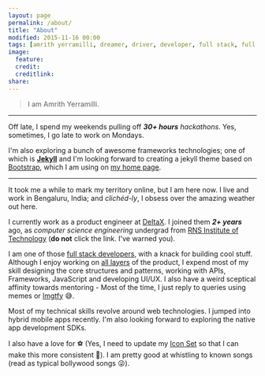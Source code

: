 ```yaml
---
layout: page
permalink: /about/
title: "About"
modified: 2015-11-16 00:00
tags: [amrith yerramilli, dreamer, driver, developer, full stack, full stack developer, javascript, html, css, bootstrap, node, angular, knockout, philosophy]
image:
  feature: 
  credit: 
  creditlink: 
share: 
---
```


> I am Amrith Yerramilli.

- - -

Off late, I spend my weekends pulling off  _**30+ hours** hackathons_. Yes, sometimes, I go late to work on Mondays.

I'm also exploring a bunch of awesome frameworks technologies; one of which is **[Jekyll](http://jekyllrb.com/)** and I'm looking forward to creating a jekyll theme based on [Bootstrap](http://getbootstrap.com/examples/cover/), which I am using on [my home page](/).

- - -

It took me a while to mark my territory online, but I am here now.
I live and work in Bengaluru, India; and _clichéd-ly_, I obsess over the amazing weather out here.

I currently work as a product engineer at [DeltaX](http://www.deltax.com/). I joined them _**2+ years**_ ago, as *computer science engineering* undergrad from [RNS Institute of Technology](http://www.rnsit.ac.in/) (**do not** click the link. I've warned you).

I am one of those [full stack developers](https://www.google.co.in/search?q=full+stack+developer), with a knack for building cool stuff. Although I enjoy working on [all layers](https://en.wikipedia.org/wiki/Multitier_architecture#Three-tier_architecture) of the product, I expend most of my skill designing the core structures and patterns, working with APIs, Frameworks, JavaScript and developing UI/UX. I also have a weird sceptical affinity towards mentoring - Most of the time, I just reply to queries using memes or [lmgtfy](http://lmgtfy.com/) :sweat_smile:.

Most of my technical skills revolve around web technologies. I jumped into hybrid mobile apps recently.
I'm also looking forward to exploring the native app development SDKs.

I also have a love for <i class="fa fa-car fa-lg fa-fw" title="driving"></i> <i class="fa fa-cutlery fa-lg fa-fw" title="cooking"></i> <i class="fa fa-coffee fa-lg fa-fw" title="coffee"></i> <i class="fa fa-beer fa-lg fa-fw" title="hangout"></i> :soccer: (Yes, I need to update my [Icon Set](http://fontawesome.io/) so that I can make this more consistent :metal:). I am pretty good at whistling to known songs <i class="fa fa-lg fa-fw fa-music"></i> (read as typical bollywood songs :stuck_out_tongue_winking_eye:).
